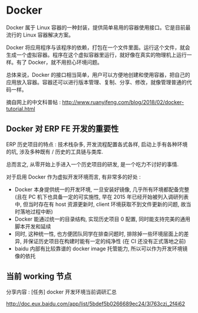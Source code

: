 # Docker

Docker 属于 Linux 容器的一种封装，提供简单易用的容器使用接口。它是目前最流行的 Linux 容器解决方案。

Docker 将应用程序与该程序的依赖，打包在一个文件里面。运行这个文件，就会生成一个虚拟容器。程序在这个虚拟容器里运行，就好像在真实的物理机上运行一样。有了 Docker，就不用担心环境问题。

总体来说，Docker 的接口相当简单，用户可以方便地创建和使用容器，把自己的应用放入容器。容器还可以进行版本管理、复制、分享、修改，就像管理普通的代码一样。

摘自网上的中文科普帖 : http://www.ruanyifeng.com/blog/2018/02/docker-tutorial.html

## Docker 对 ERP FE 开发的重要性

ERP 历史项目的特点 : 技术栈杂多, 开发流程配置各式各样, 启动上手有各种环境的坑, 涉及多种既有 / 历史的工具链与类库.

总而言之, 从零开始上手进入一个历史项目的研发, 是一个吃力不讨好的事情.

对于启用 Docker 作为虚拟开发环境而言, 有非常多的好处 :

- Docker 本身提供统一的开发环境, 一旦安装好镜像, 几乎所有环境都配备完整 (且在 PC 机下也具备一定的可实施性, 早在 2015 年已经开始被列入调研列表中, 但当时存在有 host 资源更新时, client 环境获取不到文件更新的问题, 故当时落地过程中断)
- Docker 能通过统一的目录结构, 实现历史项目 0 配置, 同时能支持完美的通用脚本开发和延续
- 同时, 这种统一性, 也方便团队同学在排查问题时, 排除掉一些环境层面上的差异, 并保证历史项目在构建时能有一定的纯净性 (在 CI 还没有正式落地之前)
- baidu 内部有比较靠谱的 docker image 托管能力, 所以可以作为开发环境镜像的依托

## 当前 working 节点

分享内容 : [任务] docker 开发环境当前调研汇总

http://doc.eux.baidu.com/app/list/5bdef5b0266689ec24/3l763czj_2f4i62
